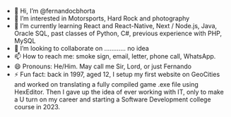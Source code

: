 - 👋 Hi, I’m @fernandocbhorta
- 👀 I’m interested in Motorsports, Hard Rock and photography
- 🌱 I’m currently learning React and React-Native, Next / Node.js, Java, Oracle SQL, past classes of Python, C#, previous experience with PHP, MySQL
- 💞️ I’m looking to collaborate on ............ no idea
- 📫 How to reach me: smoke sign, email, letter, phone call, WhatsApp.
- 😄 Pronouns: He/Him. May call me Sir, Lord, or just Fernando
- ⚡ Fun fact: back in 1997, aged 12, I setup my first website on GeoCities and worked on translating a fully compiled game .exe file using HexEditor. Then I gave up the idea of ever working with IT, only to make a U turn on my career and starting a Software Development college course in 2023.
